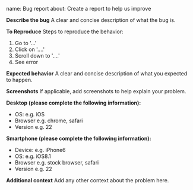 name: Bug report
about: Create a report to help us improve

**Describe the bug**
A clear and concise description of what the bug is.

**To Reproduce**
Steps to reproduce the behavior:
1. Go to '...'
2. Click on '....'
3. Scroll down to '....'
4. See error

**Expected behavior**
A clear and concise description of what you expected to happen.

**Screenshots**
If applicable, add screenshots to help explain your problem.

**Desktop (please complete the following information):**
 - OS: e.g. iOS
 - Browser e.g. chrome, safari
 - Version e.g. 22

**Smartphone (please complete the following information):**
 - Device: e.g. iPhone6
 - OS: e.g. iOS8.1
 - Browser e.g. stock browser, safari
 - Version e.g. 22

**Additional context**
Add any other context about the problem here.
